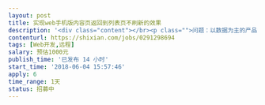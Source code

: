 ```yaml
---                
layout: post       
title: 实现web手机版内容页返回到列表页不刷新的效果           
description: '<div class="content"></br><p class="">问题：以数据为主的产品为纯原生开发，web手机版本，现在内容页返回到列表页会刷新（重新打开），影响用户体验。</p></br><p class="">实现目标：web手机版内容页返回到列表页不刷新，回到之前的列表页的位置，无需重新刷新。而且在各个主流手机浏览器（包括微信内打开、手机谷歌浏览器）均可以实现此目标。</p></br></div>'     
contenturl: https://shixian.com/jobs/0291298694      
tags: [Web开发,远程]            
salary: 预估1000元          
publish_time: '已发布 14 小时'         
start_time: '2018-06-04 15:57:46'           
apply: 6                   
time_range: 1天              
status: 招募中                  
---                 
```

